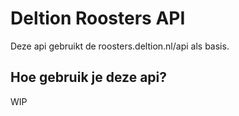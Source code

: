# Deltion Roosters API
Deze api gebruikt de roosters.deltion.nl/api als basis.

## Hoe gebruik je deze api?
WIP